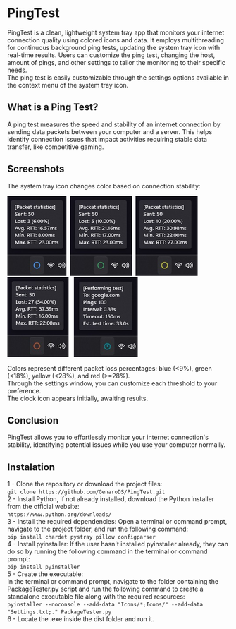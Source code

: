 # PingTest
PingTest is a clean, lightweight system tray app that monitors your internet connection quality using colored icons and data. It employs multithreading for continuous background ping tests, updating the system tray icon with real-time results. Users can customize the ping test, changing the host, amount of pings, and other settings to tailor the monitoring to their specific needs.  
The ping test is easily customizable through the settings options available in the context menu of the system tray icon.

## What is a Ping Test?
A ping test measures the speed and stability of an internet connection by sending data packets between your computer and a server. This helps identify connection issues that impact activities requiring stable data transfer, like competitive gaming.

## Screenshots
The system tray icon changes color based on connection stability:

<img src="Screenshots/Blue circle.jpg" alt="BlueCricle">&nbsp;
<img src="Screenshots/Green circle.jpg" alt="GreenCircle">&nbsp;
<img src="Screenshots/Yellow circle.jpg" alt="YellowCircle">&nbsp;
<img src="Screenshots/Red circle.jpg" alt="RedCircle">&nbsp;&nbsp;
<img src="Screenshots/Testing.jpg" alt="Testing...">

Colors represent different packet loss percentages: blue (<9%), green (<18%), yellow (<28%), and red (>=28%).  
Through the settings window, you can customize each threshold to your preference.  
The clock icon appears initially, awaiting results.

## Conclusion
PingTest allows you to effortlessly monitor your internet connection's stability, identifying potential issues while you use your computer normally.

## Instalation

1 - Clone the repository or download the project files:  
```git clone https://github.com/GenaroDS/PingTest.git```  
2 - Install Python, if not already installed, download the Python installer from the official website:  
``` https://www.python.org/downloads/ ```  
3 - Install the required dependencies: Open a terminal or command prompt, navigate to the project folder, and run the following command:  
```pip install chardet pystray pillow configparser```   
4 - Install pyinstaller: If the user hasn't installed pyinstaller already, they can do so by running the following command in the terminal or command prompt:  
```pip install pyinstaller```  
5 - Create the executable:  
In the terminal or command prompt, navigate to the folder containing the PackageTester.py script and run the following command to create a standalone executable file along with the required resources:  
```pyinstaller --noconsole --add-data "Icons/*;Icons/" --add-data "Settings.txt;." PackageTester.py ```  
6 - Locate the .exe inside the dist folder and run it.
